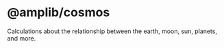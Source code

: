# @amplib/cosmos

Calculations about the relationship between the earth, moon, sun, planets, and more.
